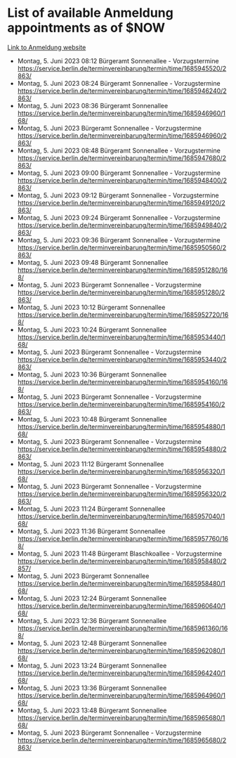 # List of available Anmeldung appointments as of $NOW
[Link to Anmeldung website](https://service.berlin.de/terminvereinbarung/termin/tag.php?termin=1&anliegen[]=120686&dienstleisterlist=122210,122217,327316,122219,327312,122227,327314,122231,327346,122243,327348,122254,122252,329742,122260,329745,122262,329748,122271,327278,122273,327274,122277,327276,330436,122280,327294,122282,327290,122284,327292,122291,327270,122285,327266,122286,327264,122296,327268,150230,329760,122297,327286,122294,327284,122312,329763,122314,329775,122304,327330,122311,327334,122309,327332,317869,122281,327352,122279,329772,122283,122276,327324,122274,327326,122267,329766,122246,327318,122251,327320,122257,327322,122208,327298,122226,327300&herkunft=http%3A%2F%2Fservice.berlin.de%2Fdienstleistung%2F120686%2F)
- Montag, 5. Juni 2023 08:12 Bürgeramt Sonnenallee - Vorzugstermine https://service.berlin.de/terminvereinbarung/termin/time/1685945520/2863/
- Montag, 5. Juni 2023 08:24 Bürgeramt Sonnenallee - Vorzugstermine https://service.berlin.de/terminvereinbarung/termin/time/1685946240/2863/
- Montag, 5. Juni 2023 08:36 Bürgeramt Sonnenallee https://service.berlin.de/terminvereinbarung/termin/time/1685946960/168/
- Montag, 5. Juni 2023  Bürgeramt Sonnenallee - Vorzugstermine https://service.berlin.de/terminvereinbarung/termin/time/1685946960/2863/
- Montag, 5. Juni 2023 08:48 Bürgeramt Sonnenallee - Vorzugstermine https://service.berlin.de/terminvereinbarung/termin/time/1685947680/2863/
- Montag, 5. Juni 2023 09:00 Bürgeramt Sonnenallee - Vorzugstermine https://service.berlin.de/terminvereinbarung/termin/time/1685948400/2863/
- Montag, 5. Juni 2023 09:12 Bürgeramt Sonnenallee - Vorzugstermine https://service.berlin.de/terminvereinbarung/termin/time/1685949120/2863/
- Montag, 5. Juni 2023 09:24 Bürgeramt Sonnenallee - Vorzugstermine https://service.berlin.de/terminvereinbarung/termin/time/1685949840/2863/
- Montag, 5. Juni 2023 09:36 Bürgeramt Sonnenallee - Vorzugstermine https://service.berlin.de/terminvereinbarung/termin/time/1685950560/2863/
- Montag, 5. Juni 2023 09:48 Bürgeramt Sonnenallee https://service.berlin.de/terminvereinbarung/termin/time/1685951280/168/
- Montag, 5. Juni 2023  Bürgeramt Sonnenallee - Vorzugstermine https://service.berlin.de/terminvereinbarung/termin/time/1685951280/2863/
- Montag, 5. Juni 2023 10:12 Bürgeramt Sonnenallee https://service.berlin.de/terminvereinbarung/termin/time/1685952720/168/
- Montag, 5. Juni 2023 10:24 Bürgeramt Sonnenallee https://service.berlin.de/terminvereinbarung/termin/time/1685953440/168/
- Montag, 5. Juni 2023  Bürgeramt Sonnenallee - Vorzugstermine https://service.berlin.de/terminvereinbarung/termin/time/1685953440/2863/
- Montag, 5. Juni 2023 10:36 Bürgeramt Sonnenallee https://service.berlin.de/terminvereinbarung/termin/time/1685954160/168/
- Montag, 5. Juni 2023  Bürgeramt Sonnenallee - Vorzugstermine https://service.berlin.de/terminvereinbarung/termin/time/1685954160/2863/
- Montag, 5. Juni 2023 10:48 Bürgeramt Sonnenallee https://service.berlin.de/terminvereinbarung/termin/time/1685954880/168/
- Montag, 5. Juni 2023  Bürgeramt Sonnenallee - Vorzugstermine https://service.berlin.de/terminvereinbarung/termin/time/1685954880/2863/
- Montag, 5. Juni 2023 11:12 Bürgeramt Sonnenallee https://service.berlin.de/terminvereinbarung/termin/time/1685956320/168/
- Montag, 5. Juni 2023  Bürgeramt Sonnenallee - Vorzugstermine https://service.berlin.de/terminvereinbarung/termin/time/1685956320/2863/
- Montag, 5. Juni 2023 11:24 Bürgeramt Sonnenallee https://service.berlin.de/terminvereinbarung/termin/time/1685957040/168/
- Montag, 5. Juni 2023 11:36 Bürgeramt Sonnenallee https://service.berlin.de/terminvereinbarung/termin/time/1685957760/168/
- Montag, 5. Juni 2023 11:48 Bürgeramt Blaschkoallee - Vorzugstermine https://service.berlin.de/terminvereinbarung/termin/time/1685958480/2857/
- Montag, 5. Juni 2023  Bürgeramt Sonnenallee https://service.berlin.de/terminvereinbarung/termin/time/1685958480/168/
- Montag, 5. Juni 2023 12:24 Bürgeramt Sonnenallee https://service.berlin.de/terminvereinbarung/termin/time/1685960640/168/
- Montag, 5. Juni 2023 12:36 Bürgeramt Sonnenallee https://service.berlin.de/terminvereinbarung/termin/time/1685961360/168/
- Montag, 5. Juni 2023 12:48 Bürgeramt Sonnenallee https://service.berlin.de/terminvereinbarung/termin/time/1685962080/168/
- Montag, 5. Juni 2023 13:24 Bürgeramt Sonnenallee https://service.berlin.de/terminvereinbarung/termin/time/1685964240/168/
- Montag, 5. Juni 2023 13:36 Bürgeramt Sonnenallee https://service.berlin.de/terminvereinbarung/termin/time/1685964960/168/
- Montag, 5. Juni 2023 13:48 Bürgeramt Sonnenallee https://service.berlin.de/terminvereinbarung/termin/time/1685965680/168/
- Montag, 5. Juni 2023  Bürgeramt Sonnenallee - Vorzugstermine https://service.berlin.de/terminvereinbarung/termin/time/1685965680/2863/
